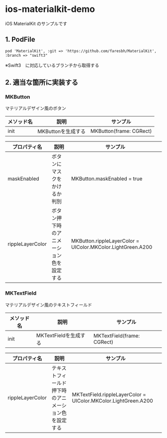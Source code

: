 # ios-materialkit-demo
iOS MaterialKit のサンプルです<br>

## 1. PodFile

```
pod 'MaterialKit', :git => 'https://github.com/faresbh/MaterialKit', :branch => "swift3"
```
※Swift3　に対応しているブランチから取得する

## 2. 適当な箇所に実装する

### MKButton
マテリアルデザイン風のボタン<br>

|メソッド名|説明|サンプル|
|---|---|---|
|init | MKButtonを生成する | MKButton(frame: CGRect) |

|プロパティ名|説明|サンプル|
|---|---|---|
|maskEnabled | ボタンにマスクをかけるか判別 | MKButton.maskEnabled = true|
|rippleLayerColor | ボタン押下時のアニメーション色を設定する | MKButton.rippleLayerColor = UIColor.MKColor.LightGreen.A200|

### MKTextField
マテリアルデザイン風のテキストフィールド<br>

|メソッド名|説明|サンプル|
|---|---|---|
|init | MKTextFieldを生成する | MKTextField(frame: CGRect) |

|プロパティ名|説明|サンプル|
|---|---|---|
|rippleLayerColor | テキストフィールド押下時のアニメーション色を設定する | MKTextField.rippleLayerColor = UIColor.MKColor.LightGreen.A200|

